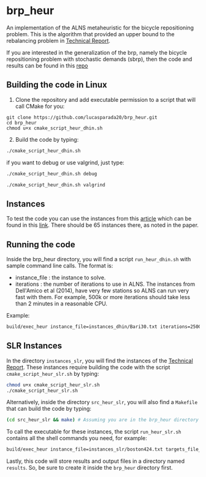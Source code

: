 # brp_heur
An implementation of the ALNS metaheuristic for the bicycle repositioning problem. This is the algorithm that provided an upper bound to the rebalancing problem in [Technical Report](https://www.cirrelt.ca/documentstravail/cirrelt-2025-02.pdf).

If you are interested in the generalization of the brp, namely the bicycle repositioning problem with stochastic demands (sbrp), then the code and results can be found in this [repo](https://github.com/lucasparada20/sbrp_heur)

## Building the code in Linux

1. Clone the repository and add executable permission to a script that will call CMake for you:

```shell
git clone https://github.com/lucasparada20/brp_heur.git
cd brp_heur
chmod u+x cmake_script_heur_dhin.sh
```
2. Build the code by typing:

```bash
./cmake_script_heur_dhin.sh
```

if you want to debug or use valgrind, just type:

```bash
./cmake_script_heur_dhin.sh debug
```

```bash
./cmake_script_heur_dhin.sh valgrind
```

## Instances

To test the code you can use the instances from this [article](https://www.sciencedirect.com/science/article/pii/S0305048313001187) which can be found in this [link](http://www.or.unimore.it/site/home/online-resources/bike-sharing-rebalancing-problems/articolo1090035457.html). There should be 65 instances there, as noted in the paper.

## Running the code

Inside the brp_heur directory, you will find a script `run_heur_dhin.sh` with sample command line calls. The format is:

* instance_file : the instance to solve.
* iterations : the number of iterations to use in ALNS. The instances from Dell'Amico et al (2014), have very few stations so ALNS can run very fast with them. For example, 500k or more iterations should take less than 2 minutes in a reasonable CPU.

Example: 

```bash
build/exec_heur instance_file=instances_dhin/Bari30.txt iterations=250000
```

## SLR Instances

In the directory `instances_slr`, you will find the instances of the [Technical Report](https://www.cirrelt.ca/documentstravail/cirrelt-2025-02.pdf). These instances require building the code with the script `cmake_script_heur_slr.sh` by typing:

```bash
chmod u+x cmake_script_heur_slr.sh
./cmake_script_heur_slr.sh
```

Alternatively, inside the directory `src_heur_slr`, you will also find a `Makefile` that can build the code by typing:

```bash
(cd src_heur_slr && make) # Assuming you are in the brp_heur directory
```

To call the executable for these instances, the script `run_heur_slr.sh` contains all the shell commands you need, for example:

```bash
build/exec_heur instance_file=instances_slr/boston424.txt targets_file_name=instances_slr/targets/targets_boston.txt initial_capacities_file_name=instances_slr/status/boston_station_status.json
```

Lastly, this code will store results and output files in a directory named `results`. So, be sure to create it inside the `brp_heur` directory first.


